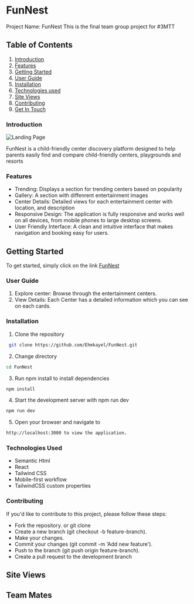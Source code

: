 # FunNest

Project Name: FunNest
This is the final team group project for #3MTT


## Table of Contents

1. [Introduction](#introduction)
2. [Features](#features)
3. [Getting Started](#getting-started)
4. [User Guide](#user-guide)
5. [Installation](#installation)
6. [Technologies used](#technologies-used)
7. [Site Views](#site-views)
8. [Contributing](#contributing)
9. [Get In Touch](#get-in-touch)


### Introduction

![Landing Page]()

FunNest is a child-friendly center discovery platform designed to help parents easily find and compare child-friendly centers, playgrounds and resorts

### Features

- Trending: Displays a section for trending centers based on popularity
- Gallery: A section with diffenrent entertainment images
- Center Details: Detailed views for each entertainment center with location, and description
- Responsive Design: The application is fully responsive and works well on all devices, from mobile phones to large desktop screens.
- User Friendly Interface: A clean and intuitive interface that makes navigation and booking easy for users.

## Getting Started

To get started, simply click on the link [FunNest](https://fun-nest.vercel.app/)


### User Guide

1. Explore center: Browse through the entertainment centers. 
2. View Details: Each Center has a detailed information which you can see on each cards.
 

### Installation

1. Clone the repository

```bash
 git clone https://github.com/Ehmkayel/FunNest.git
```
2. Change directory

```bash
cd FunNest

```  
3. Run npm install to install dependencies

```bash
npm install

```

4. Start the development server with npm run dev

```bash
npm run dev

```
5. Open your browser and navigate to 
```bash
http://localhost:3000 to view the application.
```

### Technologies Used

- Semantic Html
- React
- Tailwind CSS
- Mobile-first workflow
- TailwindCSS custom properties


### Contributing
If you'd like to contribute to this project, please follow these steps:

- Fork the repository. or git clone
- Create a new branch (git checkout -b feature-branch).
- Make your changes.
- Commit your changes (git commit -m 'Add new feature').
- Push to the branch (git push origin feature-branch).
- Create a pull request to the development branch

## Site Views




## Team Mates


